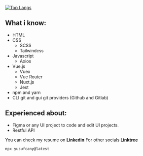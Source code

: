 [![Top Langs](https://github-readme-stats.vercel.app/api/top-langs/?username=yusufcany&layout=compact&theme=dracula)](https://github.com/anuraghazra/github-readme-stats)

## What i know:
  - HTML
  - CSS
    - SCSS
    - Tailwindcss
  - Javascript
    - Axios 
  - Vue.js
    - Vuex
    - Vue Router
    - Nuxt.js
    - Jest
  - npm and yarn
  - CLI git and gui git providers (Github and Gitlab)
  
## Experienced about:
  - Figma or any UI project to code and edit UI projects.
  - Restful API

You can check my resume on [**Linkedin**](https://www.linkedin.com/in/yusufcan-yilmaz/)
For other socials [**Linktree**](https://www.linktr.ee/yusufcany/)
```
npx yusufcany@latest
```
